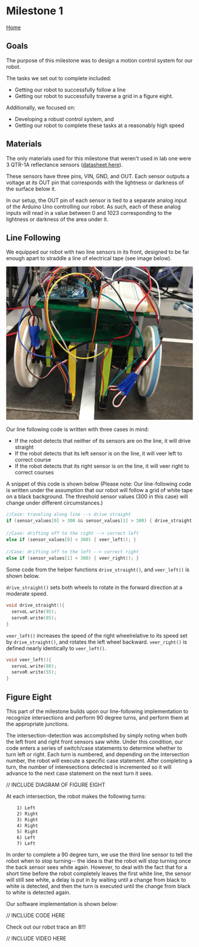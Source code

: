 # Milestone 1
[Home](./index.md)

## Goals

The purpose of this milestone was to design a motion control system for our robot.

The tasks we set out to complete included:
  * Getting our robot to successfully follow a line
  * Getting our robot to successfully traverse a grid in a figure eight.
  
Additionally, we focused on: 
  * Developing a robust control system, and
  * Getting our robot to complete these tasks at a reasonably high speed
    
## Materials    

The only materials used for this milestone that weren't used in lab one were 3 QTR-1A reflectance sensors ([datasheet here](https://www.pololu.com/product/958)). 

These sensors have three pins, VIN, GND, and OUT. Each sensor outputs a voltage at its OUT pin that corresponds with the lightness or darkness of the surface below it. 

In our setup, the OUT pin of each sensor is tied to a separate analog input of the Arduino Uno controlling our robot. As such, each of these analog inputs will read in a value between 0 and 1023 corresponding to the lightness or darkness of the area under it.
## Line Following

We equipped our robot with two line sensors in its front, designed to be far enough apart to straddle a line of electrical tape (see image below). 

![Front of Robot](./media/FRONTOFROBOT.jpg)

Our line following code is written with three cases in mind: 
* If the robot detects that neither of its sensors are on the line, it will drive straight
* If the robot detects that its left sensor is on the line, it will veer left to correct course
* If the robot detects that its right sensor is on the line, it will veer right to correct courses 

A snippet of this code is shown below
(Please note: Our line-following code is written under the assumption that our robot will follow a grid of white tape on a black background. The threshold sensor values (300 in this case) will change under different circumstances.)

```c
//Case: traveling along line --> drive straight
if (sensor_values[0] > 300 && sensor_values[1] > 300) { drive_straight();}

//Case: drifting off to the right --> correct left
else if (sensor_values[0] < 300) { veer_left(); }

//Case: drifting off to the left --> correct right
else if (sensor_values[1] < 300) { veer_right(); }
```

Some code from the helper functions ```drive_straight()```, and ```veer_left()``` is shown below. 


```drive_straight()``` sets both wheels to rotate in the forward direction at a moderate speed.
```c
void drive_straight(){
  servoL.write(95);
  servoR.write(85);     
}
```

```veer_left()``` increases the speed of the right wheelrelative to its speed set by ```drive_straight()```, and rotates the left wheel backward. ```veer_right()``` is defined nearly identically to ```veer_left()```.
```c
void veer_left(){
  servoL.write(80);
  servoR.write(55);
}
```

## Figure Eight
This part of the milestone builds upon our line-following implementation to recognize intersections and perform 90 degree turns, and perform them at the appropriate junctions. 

The intersection-detection was accomplished by simply noting when both the left front and right front sensors saw white. Under this condition, our code enters a series of switch/case statements to determine whether to turn left or right. Each turn is numbered, and depending on the intersection number, the robot will execute a specific case statement. After completing a turn, the number of interesections detected is incremented so it will advance to the next case statement on the next turn it sees. 

// INCLUDE DIAGRAM OF FIGURE EIGHT

At each intersection, the robot makes the following turns:

        1) Left 
        2) Right
        3) Right
        4) Right
        5) Right
        6) Left
        7) Left


In order to complete a 90 degree turn, we use the third line sensor to tell the robot when to stop turning-- the idea is that the robot will stop turning once the back sensor sees white again. However, to deal with the fact that for a short time before the robot completely leaves the first white line, the sensor will still see white, a delay is put in by waiting until a change from black to white is detected, and then the turn is executed until the change from black to white is detected again.

Our software implementation is shown below:

// INCLUDE CODE HERE


Check out our robot trace an 8!!!

// INCLUDE VIDEO HERE
